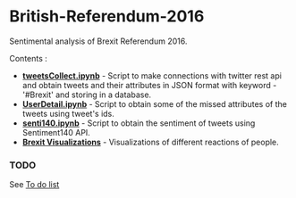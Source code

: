# British-Referendum-2016
Sentimental analysis of Brexit Referendum 2016.


Contents :
<ul>
<li><b><a href="https://github.com/Shivam06/British-Referendum-2016/Scripts/tweetsCollect.ipynb">tweetsCollect.ipynb</a></b> - Script to make connections with twitter rest api and obtain tweets and their attributes in JSON format with keyword - '#Brexit' and storing in a database.</li>
<li><b><a href = "https://github.com/Shivam06/British-Referendum-2016/Scripts/UserDetails.ipynb">UserDetail.ipynb</a></b> - Script to obtain some of the missed attributes of the tweets using tweet's ids.</li>
<li><b><a href="https://github.com/Shivam06/British-Referendum-2016/Scripts/senti140.ipynb">senti140.ipynb</a></b> - Script to obtain the sentiment of tweets using Sentiment140 API.</li>
<li><b><a href="https://github.com/Shivam06/British-Referendum-2016/visualizations/Brexit Visualizations .ipynb">Brexit Visualizations</a></b> - Visualizations of different reactions of people.</li>
</ul>

<h3>TODO</h3>
See <a href="https://github.com/Shivam06/British-Referendum-2016/projects/1#card-484427">To do list</a>
